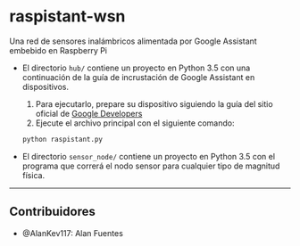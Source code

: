 # raspistant-wsn

Una red de sensores inalámbricos alimentada por Google Assistant embebido en Raspberry Pi

* El directorio `hub/` contiene un proyecto en Python 3.5 con una continuación de la guía de incrustación de Google Assistant en dispositivos.

    1. Para ejecutarlo, prepare su dispositivo siguiendo la guía del sitio oficial de [Google Developers](https://developers.google.com/assistant/sdk/guides/service/python)
    1. Ejecute el archivo principal con el siguiente comando:
    ```bash
    python raspistant.py
    ```

* El directorio `sensor_node/` contiene un proyecto en Python 3.5 con el programa que correrá el nodo sensor para cualquier tipo de magnitud física.

---

## Contribuidores
* @AlanKev117: Alan Fuentes